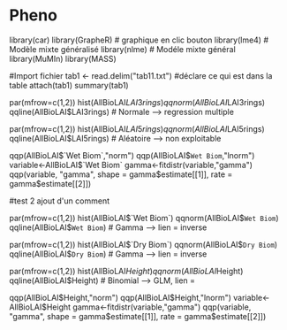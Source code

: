 # Pheno

library(car)
library(GrapheR) # graphique en clic bouton
library(lme4) # Modèle mixte généralisé
library(nlme) # Modéle mixte général
library(MuMIn)
library(MASS)

#Import fichier
tab1 <- read.delim("tab11.txt")
#déclare ce qui est dans la table
attach(tab1)
summary(tab1)

par(mfrow=c(1,2))
hist(AllBioLAI$LAI3rings)   
qqnorm(AllBioLAI$LAI3rings) 
qqline(AllBioLAI$LAI3rings) # Normale --> regression multiple

par(mfrow=c(1,2))
hist(AllBioLAI$LAI5rings)   
qqnorm(AllBioLAI$LAI5rings) 
qqline(AllBioLAI$LAI5rings) # Aléatoire --> non exploitable

qqp(AllBioLAI$`Wet Biom`,"norm")
qqp(AllBioLAI$`Wet Biom`,"lnorm")
variable<-AllBioLAI$`Wet Biom`
gamma<-fitdistr(variable,"gamma")
qqp(variable, "gamma", shape = gamma$estimate[[1]], rate = gamma$estimate[[2]])

#test 2 ajout d'un comment

par(mfrow=c(1,2))
hist(AllBioLAI$`Wet Biom`)   
qqnorm(AllBioLAI$`Wet Biom`) 
qqline(AllBioLAI$`Wet Biom`) # Gamma --> lien = inverse

par(mfrow=c(1,2))
hist(AllBioLAI$`Dry Biom`)   
qqnorm(AllBioLAI$`Dry Biom`) 
qqline(AllBioLAI$`Dry Biom`) # Gamma --> lien = inverse

par(mfrow=c(1,2))
hist(AllBioLAI$Height)   
qqnorm(AllBioLAI$Height) 
qqline(AllBioLAI$Height) # Binomial --> GLM, lien =

qqp(AllBioLAI$Height,"norm")
qqp(AllBioLAI$Height,"lnorm")
variable<-AllBioLAI$Height
gamma<-fitdistr(variable,"gamma")
qqp(variable, "gamma", shape = gamma$estimate[[1]], rate = gamma$estimate[[2]])


